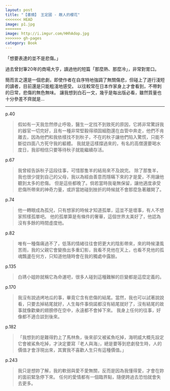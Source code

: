 ```yaml
---
layout: post
title: "【書摘】 王定國 - 敵人的櫻花"
<<<<<<< HEAD
image: p1.jpg
=======
image: http://i.imgur.com/HHhAdop.jpg
>>>>>>> gh-pages
category: Book
---
```


「想要表達的並不是悲傷。」


過去曾封筆20年的商場大亨，讀過他的短篇「那麼熱、那麼冷」，非常對胃口。


簡而言之還是一個悲劇，即使作者在自序特地強調了無關傷悲，但碰上了道行淺短的讀者，目前還是只能粗淺地感受。
以往較常在日本作家身上才會看到，不帶刺的日常，悲傷的無色無味。
讓我想到白石一文，幾乎是每出版必看，雖然質量也十分參差不齊就是...

*******

p.40


> 假如有一天我忽然停止呼吸，醫生一定找不到致死的原因，它將非常驚訝我的器官一切完好，且有一種非常堅毅得頑固細胞還在血管中奔走，他們不肯離去，因為他們和我依樣找不到秋子，不在的秋子讓他們陷入驚慌，只能不斷從四面八方死守我的軀體。
我就是這樣撐過來的，有名的高僧還要喝水度日，我卻相信只要等待秋子就能繼續存活。

p.67


> 我曾經告訴秋子這段往事，可惜那隻羊的結局來不及說完。
除了那隻羊，我也很少提到自己的父母，我以為經由善意而隱瞞下來的才是愛，不用讓他聽到太多的悲傷。
但是這些都晚了。倘若當時我毫無保留，讓他適度承受悲傷所帶來的神奇力量，或許當她碰到挫折的時候就不會那麼急著離開了。

p.74


> 他一轉眼成為孤兒，只有想家的時候才知道孤單，這並不是壞事，有人不想家照樣孤單吧。
他的孤單算是有條件的奢華，這個世界太美好了，他認為沒有多餘的時間虛度他。

p.82


> 唯有一種傷痛過不了，低落的情緒往往會把更大的陰影帶來，來的時候淒風苦雨，我的父親它會變換出多重幻影，我看不見他在天上，也看不見他的孤魂飄盪在何方，只知道他隨時會在我的獨處中露臉。

p.135


> 白琇小姐妳就稱它為命運吧，很多人碰到這種難解的巨變都是這麼定義的。

p.170


> 我沒有說過烤地瓜的事，畢竟它含有悲傷的結尾。當然，我也可以試著說說看，只要去掉結尾就好，人生每件事倘諾都沒有結尾就好了，沒有結尾的故事就像歡樂的翅膀停在空中，永遠都不會掉下來。
我身上任何的往事，好像都不適合談到後來。

p.182


> 「我想到的是難得釣上了馬林魚，後來卻又被鯊魚吃掉，海明威大概先設定它會被鯊魚吃掉，才決定要寫『老人與海』，總是要等到悲劇發生時，人的價值才會浮現出來，其實我不喜歡人生只有這種價值。」

p.243


> 我只是想妳了解，我的軟弱與愛不愛無關，反而是因為我懂得愛，才會在妳的面前緊急停下來。
任何的愛情都有一個臨界點，隨便跨過去恐怕就會失去更多。

